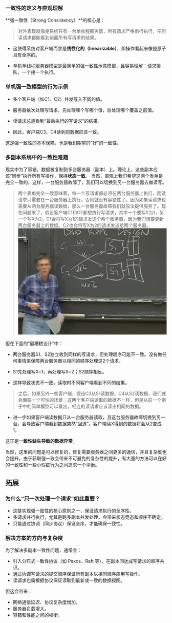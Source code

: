 ### 一致性的定义与直观理解

**强一致性（Strong Consistency）**的核心是：

> 对外表现就像是系统只有一台单线程服务器，所有请求严格串行执行，任何读请求都能看到前面所有写请求的结果。

- 这使得系统对客户端而言是**线性化的（linearizable）**，即操作看起来像是原子且有全序的。
    
- 单机单线程服务器模型是最简单的强一致性示意模型，且容易理解：请求排队，一个接一个执行。

### 单机强一致模型的行为示例

- 多个客户端（如C1、C2）并发写入不同的值。
    
- 服务器依次处理写请求，先处理哪个写哪个值，后处理哪个覆盖之前值。
    
- 读请求总是看到“最后执行的写请求”的结果。
    
- 因此，客户端C3、C4读到的数据应该一致。
    

这是强一致性的基本保障，也是我们期望的“好”的一致性。

### 多副本系统中的一致性难题

现实中为了容错，数据被复制到多台服务器（副本）上。理论上，这些副本应该“同步”执行所有写操作，保持**状态一致**。  当然，直观上我们希望这两个表单是完全一致的，这样，一台服务器故障了，我们可以切换到另一台服务器去做读写。

>两个表单完全一致意味着，每一个写请求都必须在两台服务器上执行，而读请求只需要在一台服务器上执行，否则就没有容错性了。因为如果读请求也需要从两台服务器读数据，那么一台服务器故障我们就没法提供服务了。现在问题来了，假设客户端C1和C2都想执行写请求，其中一个要写X为1，另一个写X为2。C1会将写X为1的请求发送个两个服务器，因为我们想要更新两台服务器上的数据。C2也会将写X为2的请求发送给两个服务器。
![](asserts/Pasted%20image%2020250808201126.png)

但在下面的“最糟糕设计”中：

- 两台服务器S1、S2独立收到同样的写请求，但处理顺序可能不一致。没有做任何事情来保障两台服务器以相同的顺序处理这2个请求。
    
- S1先处理写X=1，再处理写X=2；S2顺序相反。
    
- 这样导致状态不一致，读取时不同客户端看到不同的结果。

>之后，如果另外一些客户端，假设C3从S1读数据，C4从S2读数据，我们就会面临一个可怕的场景：这两个客户端读取的数据不一样。但是从前一个例子中的简单模型可以看出，相连的读请求应该读出相同的数据。
    
- 进一步如果客户端读数据只从一台服务器读取，且这台服务器故障切换到另一台，会导致客户端看到数据突然“回退”。客户端读X得到的数据将会从2变成1。

这正是**一致性缺失导致的数据异常**。

当然，这里的问题是可以修复的，修复需要服务器之间更多的通信，并且复杂度也会提升。由于获取强一致会带来不可避免的复杂性的提升，有大量的方法可以在好的一致性和一些小瑕疵行为之间追求一个平衡。

## 拓展
### 为什么“只一次处理一个请求”如此重要？

- 这是实现强一致性的核心原则之一，保证请求执行的全序性。
- 多请求并行执行，尤其是跨多副本并发处理，会带来状态竞态和顺序不确定。
- 只能通过协调（同步协议）保证全序，才能确保一致性。

### 解决方案的方向与复杂度

为了解决多副本一致性问题，通常会：
- 引入分布式一致性协议（如 Paxos、Raft 等），在副本间达成写请求的顺序共识。
- 通过协调写请求的提交顺序保证所有副本以相同顺序应用写操作。
- 读请求也需根据协议保证读取到最新或一致的数据视图。

但这会带来：
- 网络通信延迟、协议复杂度增加。
- 服务器负载增大。
- 容错和性能之间的权衡。